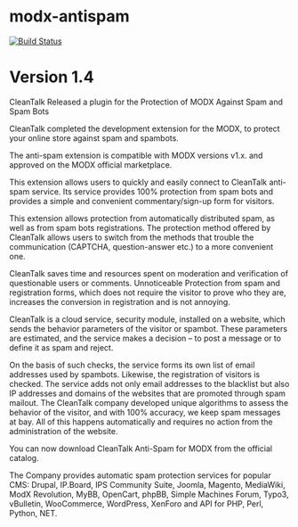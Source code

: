 modx-antispam
================
[![Build Status](https://travis-ci.org/CleanTalk/modx-antispam.svg)](https://travis-ci.org/CleanTalk/modx-antispam)

Version 1.4
================

CleanTalk Released a plugin for the Protection of MODX Against Spam and Spam Bots

CleanTalk completed the development extension for the MODX, to protect your online store against spam and spambots.



The anti-spam extension is compatible with MODX versions v1.x. and approved on the MODX official marketplace.



This extension allows users to quickly and easily connect to CleanTalk anti-spam service. Its service provides 100% protection from spam bots and provides a simple and convenient commentary/sign-up form for visitors.

This extension allows protection from automatically distributed spam, as well as from spam bots registrations. The protection method offered by CleanTalk allows users to switch from the methods that trouble the communication (CAPTCHA, question-answer etc.) to a more convenient one.



CleanTalk saves time and resources spent on moderation and verification of questionable users or comments. Unnoticeable Protection from spam and registration forms, which does not require the visitor to prove who they are, increases the conversion in registration and is not annoying.



CleanTalk is a cloud service, security module, installed on a website, which sends the behavior parameters of the visitor or spambot. These parameters are estimated, and the service makes a decision – to post a message or to define it as spam and reject.



On the basis of such checks, the service forms its own list of email addresses used by spambots. Likewise, the registration of visitors is checked. The service adds not only email addresses to the blacklist but also IP addresses and domains of the websites that are promoted through spam mailout. The CleanTalk company developed unique algorithms to assess the behavior of the visitor, and with 100% accuracy, we keep spam messages at bay. All of this happens automatically and requires no action from the administration of the website.



You can now download CleanTalk Anti-Spam for MODX from the official catalog.



The Company provides automatic spam protection services for popular CMS: Drupal, IP.Board, IPS Community Suite, Joomla, Magento, MediaWiki, ModX Revolution, MyBB, OpenCart, phpBB, Simple Machines Forum, Typo3, vBulletin, WooCommerce, WordPress, XenForo and API for PHP, Perl, Python, NET.

